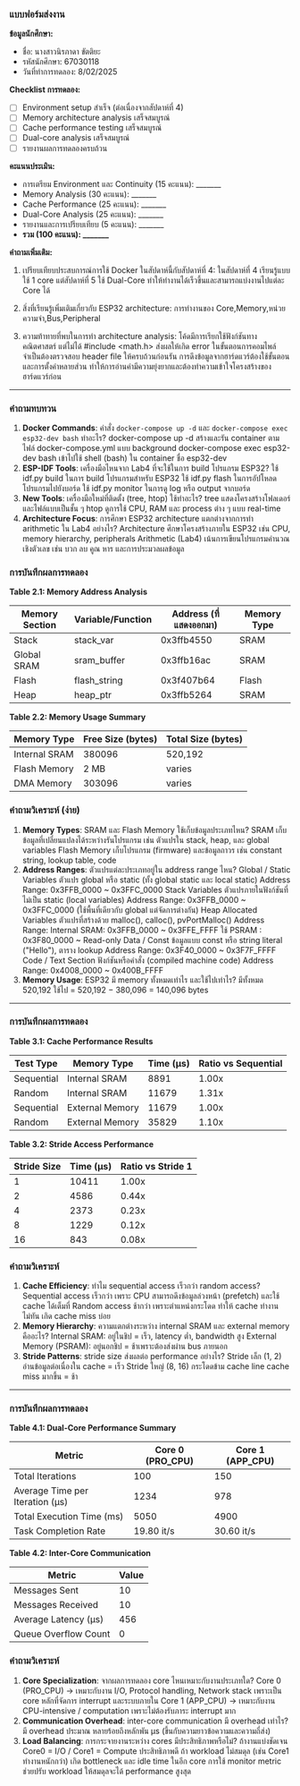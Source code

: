 ### แบบฟอร์มส่งงาน

**ข้อมูลนักศึกษา:**
- ชื่อ: นางสาวนิรภาดา ขัตติยะ
- รหัสนักศึกษา: 67030118
- วันที่ทำการทดลอง: 8/02/2025

**Checklist การทดลอง:**
- [ ] Environment setup สำเร็จ (ต่อเนื่องจากสัปดาห์ที่ 4)
- [ ] Memory architecture analysis เสร็จสมบูรณ์
- [ ] Cache performance testing เสร็จสมบูรณ์
- [ ] Dual-core analysis เสร็จสมบูรณ์
- [ ] รายงานผลการทดลองครบถ้วน

**คะแนนประเมิน:**
- การเตรียม Environment และ Continuity (15 คะแนน): _______
- Memory Analysis (30 คะแนน): _______
- Cache Performance (25 คะแนน): _______
- Dual-Core Analysis (25 คะแนน): _______
- รายงานและการเปรียบเทียบ (5 คะแนน): _______
- **รวม (100 คะแนน): _______**

**คำถามเพิ่มเติม:**
1. เปรียบเทียบประสบการณ์การใช้ Docker ในสัปดาห์นี้กับสัปดาห์ที่ 4:
 ในสัปดาห์ที่ 4 เรียนรู้แบบใช้ 1 core แต่สัปดาห์ที่ 5 ใช้ Dual-Core ทำให้ทำงานได้เร็วขึ้นและสามารถแบ่งงานไปแต่ละ Core ได้
2. สิ่งที่เรียนรู้เพิ่มเติมเกี่ยวกับ ESP32 architecture:
   การทำงานของ Core,Memory,หน่วยความจำ,Bus,Peripheral

3. ความท้าทายที่พบในการทำ architecture analysis:
   โค้ดมีการเรียกใช้ฟังก์ชันทางคณิตศาสตร์ แต่ไม่ได้ #include <math.h> ส่งผลให้เกิด error ในขั้นตอนการคอมไพล์ จำเป็นต้องตรวจสอบ header file ให้ครบถ้วนก่อนรัน
   การดึงข้อมูลจากฮาร์ดแวร์ต้องใช้ขั้นตอนและการตั้งค่าหลายส่วน ทำให้การอ่านค่ามีความยุ่งยากและต้องทำความเข้าใจโครงสร้างของฮาร์ดแวร์ก่อน

---

### คำถามทบทวน

1. **Docker Commands**: คำสั่ง `docker-compose up -d` และ `docker-compose exec esp32-dev bash` ทำอะไร?
docker-compose up -d  สร้างและรัน container ตามไฟล์ docker-compose.yml แบบ background
docker-compose exec esp32-dev bash  เข้าไปใช้ shell (bash) ใน container ชื่อ esp32-dev
2. **ESP-IDF Tools**: เครื่องมือไหนจาก Lab4 ที่จะใช้ในการ build โปรแกรม ESP32?
ใช้ idf.py build ในการ build โปรแกรมสำหรับ ESP32
ใช้ idf.py flash ในการอัปโหลดโปรแกรมไปยังบอร์ด
ใช้ idf.py monitor ในการดู log หรือ output จากบอร์ด
3. **New Tools**: เครื่องมือใหม่ที่ติดตั้ง (tree, htop) ใช้ทำอะไร?
tree  แสดงโครงสร้างโฟลเดอร์และไฟล์แบบเป็นชั้น ๆ
htop  ดูการใช้ CPU, RAM และ process ต่าง ๆ แบบ real-time   
4. **Architecture Focus**: การศึกษา ESP32 architecture แตกต่างจากการทำ arithmetic ใน Lab4 อย่างไร?
Architecture  ศึกษาโครงสร้างภายใน ESP32 เช่น CPU, memory hierarchy, peripherals
Arithmetic (Lab4)  เน้นการเขียนโปรแกรมคำนวณเชิงตัวเลข เช่น บวก ลบ คูณ หาร และการประมวลผลข้อมูล
### การบันทึกผลการทดลอง 

**Table 2.1: Memory Address Analysis**

| Memory Section | Variable/Function | Address (ที่แสดงออกมา) | Memory Type |
|----------------|-------------------|----------------------|-------------|
| Stack | stack_var |  0x3ffb4550 | SRAM |
| Global SRAM | sram_buffer | 0x3ffb16ac | SRAM |
| Flash | flash_string | 0x3f407b64 | Flash |
| Heap | heap_ptr | 0x3ffb5264 | SRAM |

**Table 2.2: Memory Usage Summary**

| Memory Type | Free Size (bytes) | Total Size (bytes) |
|-------------|-------------------|--------------------|
| Internal SRAM | 380096 | 520,192 |
| Flash Memory |2 MB| varies |
| DMA Memory | 303096 | varies |

### คำถามวิเคราะห์ (ง่าย)

1. **Memory Types**: SRAM และ Flash Memory ใช้เก็บข้อมูลประเภทไหน?
SRAM  เก็บข้อมูลที่เปลี่ยนแปลงได้ระหว่างรันโปรแกรม เช่น ตัวแปรใน stack, heap, และ global variables
Flash Memory  เก็บโปรแกรม (firmware) และข้อมูลถาวร เช่น constant string, lookup table, code
2. **Address Ranges**: ตัวแปรแต่ละประเภทอยู่ใน address range ไหน?
Global / Static Variables ตัวแปร global หรือ static (ทั้ง global static และ local static) Address Range: 0x3FFB_0000 ~ 0x3FFC_0000
Stack Variables ตัวแปรภายในฟังก์ชันที่ ไม่เป็น static (local variables) Address Range: 0x3FFB_0000 ~ 0x3FFC_0000 (ใช้พื้นที่เดียวกับ global แต่จัดการต่างกัน)
Heap Allocated Variables ตัวแปรที่สร้างด้วย malloc(), calloc(), pvPortMalloc() Address Range: Internal SRAM: 0x3FFB_0000 ~ 0x3FFE_FFFF
ใช้ PSRAM : 0x3F80_0000 ~
Read-only Data / Const ข้อมูลแบบ const หรือ string literal ("Hello"), ตาราง lookup Address Range: 0x3F40_0000 ~ 0x3F7F_FFFF
Code / Text Section ฟังก์ชันหรือคำสั่ง (compiled machine code) Address Range: 0x4008_0000 ~ 0x400B_FFFF 
4. **Memory Usage**: ESP32 มี memory ทั้งหมดเท่าไร และใช้ไปเท่าไร?
มีทั้งหมด 520,192
ใช้ไป = 520,192 − 380,096 = 140,096 bytes
---
### การบันทึกผลการทดลอง

**Table 3.1: Cache Performance Results**

| Test Type | Memory Type | Time (μs) | Ratio vs Sequential |
|-----------|-------------|-----------|-------------------|
| Sequential | Internal SRAM | 	8891 | 1.00x |
| Random | Internal SRAM | 11679 | 1.31x |
| Sequential | External Memory | 11679 | 1.00x |
| Random | External Memory | 35829 | 1.10x |

**Table 3.2: Stride Access Performance**

| Stride Size | Time (μs) | Ratio vs Stride 1 |
|-------------|-----------|------------------|
| 1 | 10411 | 1.00x |
| 2 | 4586 | 0.44x |
| 4 | 2373 | 0.23x |
| 8 | 1229 | 0.12x |
| 16 | 843 | 0.08x |

### คำถามวิเคราะห์

1. **Cache Efficiency**: ทำไม sequential access เร็วกว่า random access?
  Sequential access เร็วกว่า เพราะ CPU สามารถดึงข้อมูลล่วงหน้า (prefetch) และใช้ cache ได้เต็มที่
  Random access ช้ากว่า เพราะตำแหน่งกระโดด ทำให้ cache ทำงานไม่ทัน เกิด cache miss บ่อย
2. **Memory Hierarchy**: ความแตกต่างระหว่าง internal SRAM และ external memory คืออะไร?
  Internal SRAM: อยู่ในชิป = เร็ว, latency ต่ำ, bandwidth สูง
  External Memory (PSRAM): อยู่นอกชิป = ช้าเพราะต้องส่งผ่าน bus ภายนอก
4. **Stride Patterns**: stride size ส่งผลต่อ performance อย่างไร?
  Stride เล็ก (1, 2)  อ่านข้อมูลต่อเนื่องใน cache = เร็ว
  Stride ใหญ่ (8, 16)  กระโดดข้าม cache line  cache miss มากขึ้น = ช้า 

---


### การบันทึกผลการทดลอง

**Table 4.1: Dual-Core Performance Summary**

| Metric | Core 0 (PRO_CPU) | Core 1 (APP_CPU) |
|--------|-------------------|-------------------|
| Total Iterations | 100 | 150 |
| Average Time per Iteration (μs) | 1234 | 978 |
| Total Execution Time (ms) | 5050 | 4900 |
| Task Completion Rate | 19.80 it/s  | 30.60 it/s |

**Table 4.2: Inter-Core Communication**

| Metric | Value |
|--------|-------|
| Messages Sent | 10 |
| Messages Received | 10 |
| Average Latency (μs) | 456 |
| Queue Overflow Count | 0 |

### คำถามวิเคราะห์

1. **Core Specialization**: จากผลการทดลอง core ไหนเหมาะกับงานประเภทใด?
  Core 0 (PRO_CPU) → เหมาะกับงาน I/O, Protocol handling, Network stack เพราะเป็น core หลักที่จัดการ interrupt และระบบภายใน
  Core 1 (APP_CPU) → เหมาะกับงาน CPU-intensive / computation เพราะไม่ต้องรับภาระ interrupt มาก
3. **Communication Overhead**: inter-core communication มี overhead เท่าไร?
   มี overhead ประมาณ หลายร้อยถึงหลักพัน µs (ขึ้นกับความยาวข้อความและความถี่ส่ง)
5. **Load Balancing**: การกระจายงานระหว่าง cores มีประสิทธิภาพหรือไม่?
  ถ้างานแบ่งชัดเจน Core0 = I/O / Core1 = Compute ประสิทธิภาพดี
  ถ้า workload ไม่สมดุล (เช่น Core1 ทำงานหนักกว่า)  เกิด bottleneck และ idle time ในอีก core
  การใช้ monitor metric ช่วยปรับ workload ให้สมดุลจะได้ performance สูงสุด


